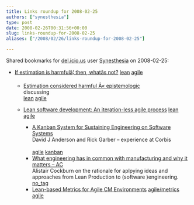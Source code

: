 ```yaml
---
title: Links roundup for 2008-02-25
authors: ["synesthesia"]
type: post
date: 2008-02-26T00:31:56+00:00
slug: links-roundup-for-2008-02-25 
aliases: ["/2008/02/26/links-roundup-for-2008-02-25"]

---
```

Shared bookmarks for [del.icio.us][1] user [Synesthesia][2] on 2008-02-25:

  * [If estimation is harmful&acirc;&brvbar; then, what&acirc;s not?][3] 
    [lean][4] [agile][5] </li> 
    
      * [Estimation considered harmful &Acirc;&laquo; epistemologic][6]  
        discussing  
        [lean][4] [agile][5] 
      * [Lean software development: An iteration-less agile process][7] 
        [lean][4] [agile][5] </li> 
        
          * [A Kanban System for Sustaining Engineering on Software Systems][8]  
            David J Anderson and Rick Garber &#8211; experience at Corbis<br>   
            [agile][5] [kanban][9] 
          * [What engineering has in common with manufacturing and why it matters &#8211; AC][10]  
            Alistair Cockburn on the rationale for aplpying ideas and approaches from Lean Production to (software )engineering.   
            [no_tag][11] 
          * [Lean-based Metrics for Agile CM Environments][12] 
            [agile/metrics][13] [agile][5] </li> </ul>

 [1]: https://del.icio.us/
 [2]: https://del.icio.us/synesthesia
 [3]: https://epistemologic.com/2007/05/14/if-estimation-is-harmful-then-whats-not
 [4]: https://del.icio.us/synesthesia/lean
 [5]: https://del.icio.us/synesthesia/agile
 [6]: https://epistemologic.com/2007/05/12/estimation-considered-harmful
 [7]: https://epistemologic.com/2007/08/06/lean-software-development-an-iteration-less-agile-process
 [8]: https://www.agilemanagement.net/Articles/Papers/KanbanAtLeanNPD.pdf
 [9]: https://del.icio.us/synesthesia/kanban
 [10]: https://alistair.cockburn.us/index.php/What_engineering_has_in_common_with_manufacturing_and_why_it_matters
 [11]: https://del.icio.us/synesthesia/no_tag
 [12]: https://www.cmcrossroads.com/articles/agile-cm-environments/lean%11based-metrics-for-agile-cm-environments.html
 [13]: https://del.icio.us/synesthesia/agile%2Fmetrics
